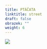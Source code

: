 ```yaml
---
title: PTÁČATA
linktitle: street
draft: false
obrazek: ""
weight: 6
---
```

![](/assets/media/ptacata_web.jpg)